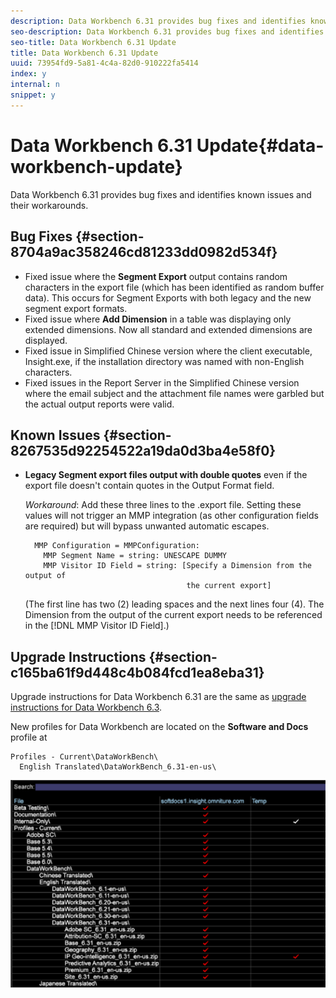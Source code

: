 ```yaml
---
description: Data Workbench 6.31 provides bug fixes and identifies known issues and their workarounds.
seo-description: Data Workbench 6.31 provides bug fixes and identifies known issues and their workarounds.
seo-title: Data Workbench 6.31 Update
title: Data Workbench 6.31 Update
uuid: 73954fd9-5a81-4c4a-82d0-910222fa5414
index: y
internal: n
snippet: y
---
```


# Data Workbench 6.31 Update{#data-workbench-update}

Data Workbench 6.31 provides bug fixes and identifies known issues and their workarounds.

## Bug Fixes {#section-8704a9ac358246cd81233dd0982d534f}

* Fixed issue where the **Segment Export** output contains random characters in the export file (which has been identified as random buffer data). This occurs for Segment Exports with both legacy and the new segment export formats. 
* Fixed issue where **Add Dimension** in a table was displaying only extended dimensions. Now all standard and extended dimensions are displayed. 
* Fixed issue in Simplified Chinese version where the client executable, Insight.exe, if the installation directory was named with non-English characters. 
* Fixed issues in the Report Server in the Simplified Chinese version where the email subject and the attachment file names were garbled but the actual output reports were valid.

## Known Issues {#section-8267535d92254522a19da0d3ba4e58f0}

* **Legacy Segment export files output with double quotes** even if the export file doesn't contain quotes in the Output Format field.

  *Workaround*: Add these three lines to the .export file. Setting these values will not trigger an MMP integration (as other configuration fields are required) but will bypass unwanted automatic escapes.

  ```
    MMP Configuration = MMPConfiguration:
      MMP Segment Name = string: UNESCAPE DUMMY
      MMP Visitor ID Field = string: [Specify a Dimension from the output of
                                      the current export]
  ```

  (The first line has two (2) leading spaces and the next lines four (4). The Dimension from the output of the current export needs to be referenced in the [!DNL MMP Visitor ID Field].)

## Upgrade Instructions {#section-c165ba61f9d448c4b084fcd1ea8eba31}

Upgrade instructions for Data Workbench 6.31 are the same as [upgrade instructions for Data Workbench 6.3](../../home/c-release-notes-insight/c-6-3/c-6-3.md#concept-4dcb442ddcb24ff3a2b15f13d4bd79d5).

New profiles for Data Workbench are located on the **Software and Docs** profile at 

```
Profiles - Current\DataWorkBench\
  English Translated\DataWorkBench_6.31-en-us\
```

![](assets/upgrade_3_21_profiles.png)

